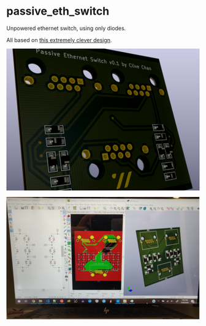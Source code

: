 # passive_eth_switch

Unpowered ethernet switch, using only diodes.

All based on [this extremely clever design](http://www.zen22142.zen.co.uk/Circuits/Interface/pethhub.htm).

![raytraced render](raytraced.png)

![photo of progress](inprogress.jpg)
